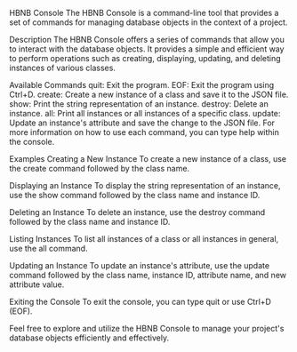 HBNB Console
The HBNB Console is a command-line tool that provides a set of commands for managing database objects in the context of a project.

Description
The HBNB Console offers a series of commands that allow you to interact with the database objects. It provides a simple and efficient way to perform operations such as creating, displaying, updating, and deleting instances of various classes.

Available Commands
quit: Exit the program.
EOF: Exit the program using Ctrl+D.
create: Create a new instance of a class and save it to the JSON file.
show: Print the string representation of an instance.
destroy: Delete an instance.
all: Print all instances or all instances of a specific class.
update: Update an instance's attribute and save the change to the JSON file.
For more information on how to use each command, you can type help <command> within the console.

Examples
Creating a New Instance
To create a new instance of a class, use the create command followed by the class name.

Displaying an Instance
To display the string representation of an instance, use the show command followed by the class name and instance ID.

Deleting an Instance
To delete an instance, use the destroy command followed by the class name and instance ID.

Listing Instances
To list all instances of a class or all instances in general, use the all command.

Updating an Instance
To update an instance's attribute, use the update command followed by the class name, instance ID, attribute name, and new attribute value.

Exiting the Console
To exit the console, you can type quit or use Ctrl+D (EOF).

Feel free to explore and utilize the HBNB Console to manage your project's database objects efficiently and effectively.
